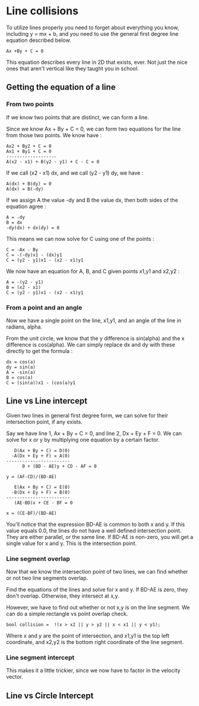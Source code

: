 # Line collisions #

To utilize lines properly you need to forget about everything you know, including y = mx + b, and you need to use the general first degree line equation described below.

```Ax +By + C = 0```

This equation describes every line in 2D that exists, ever. Not just the nice ones that aren't vertical like they taught you in school.

## Getting the equation of a line ##



### From two points ###

If we know two points that are distinct, we can form a line.

Since we know Ax + By + C = 0, we can form two equations for the line from those two points. We know have :

```
Ax2 + By2 + C = 0
Ax1 + By1 + C = 0
-------------------
A(x2 - x1) + B(y2 - y1) + C - C = 0
```

If we call (x2 - x1) dx, and we call (y2 - y1) dy, we have :

```
A(dx) + B(dy) = 0
A(dx) = B(-dy)
```
If we assign A the value -dy and B the value dx, then both sides of the equation agree : 
```
A = -dy
B = dx
-dy(dx) + dx(dy) = 0
```

This means we can now solve for C using one of the points : 
```
C = -Ax - By
C = -(-dy)x1 - (dx)y1
C = (y2 - y1)x1 - (x2 - x1)y1
```

We now have an equation for A, B, and C given points x1,y1 and x2,y2 : 
```
A = -(y2 - y1)
B = (x2 - x1)
C = (y2 - y1)x1 - (x2 - x1)y1
```
### From a point and an angle ###

Now we have a single point on the line, x1,y1, and an angle of the line in radians, alpha.

From the unit circle, we know that the y difference is sin(alpha) and the x difference is cos(alpha). We can simply replace dx and dy with these directly to get the formula : 
```
dx = cos(a)
dy = sin(a)
A = -sin(a)
B = cos(a)
C = (sin(a))x1 - (cos(a)y1
```

## Line vs Line intercept ##

Given two lines in general first degree form, we can solve for their intersection point, if any exists.

Say we have line 1, Ax + By + C = 0, and line 2, Dx + Ey + F = 0. We can solve for x or y by multiplying one equation by a certain factor.
```
   D(Ax + By + C) = D(0)
  -A(Dx + Ey + F) = A(0)
------------------------
      0 + (BD - AE)y + CD - AF = 0

y = (AF-CD)/(BD-AE)
            
   E(Ax + By + C) = E(0)
  -B(Dx + Ey + F) = B(0)
------------------------
   (AE-BD)x + CE - BF = 0
   
x = (CE-BF)/(BD-AE)
```

You'll notice that the expression BD-AE is common to both x and y. If this value equals 0.0, the lines do not have a well defined intersection point. They are either parallel, or the same line. If BD-AE is non-zero, you will get a single value for x and y. This is the intersection point.


### Line segment overlap ###

Now that we know the intersection point of two lines, we can find whether or not two line segments overlap.

Find the equations of the lines and solve for x and y. If BD-AE is zero, they don't overlap. Otherwise, they intersect at x,y.

However, we have to find out whether or not x,y is on the line segment. We can do a simple rectangle vs point overlap check.

```
bool collision =  !(x > x2 || y > y2 || x < x1 || y < y1);
```
Where x and y are the point of intersection, and x1,y1 is the top left coordinate, and x2,y2 is the bottom right coordinate of the line segment.

### Line segment intercept ###

This makes it a little trickier, since we now have to factor in the velocity vector.


## Line vs Circle Intercept ##





